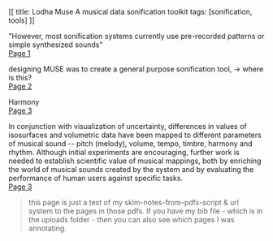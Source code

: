 [[ 
title: Lodha Muse A musical data sonification toolkit 
tags: [sonification, tools]
]]

"However, most sonification systems currently use pre-recorded patterns or simple synthesized sounds"   
[Page 1](sk://lodha1997muse#1)

designing MUSE was to create a general purpose sonification tool, -> where is this?   
[Page 2](sk://lodha1997muse#2)

Harmony   
[Page 3](sk://lodha1997muse#3)

In conjunction with visualization of uncertainty, differences in values of isosurfaces and volumetric data have been mapped to different parameters of musical sound -- pitch (melody), volume, tempo, timbre, harmony and rhythm. Although initial experiments are encouraging, further work is needed to establish scientific value of musical mappings, both by enriching the world of musical sounds created by the system and by evaluating the performance of human users against specific tasks.   
[Page 3](sk://lodha1997muse#3)

> this page is just a test of my skim-notes-from-pdfs-script & url system to the pages in those pdfs. If you have my bib file - which is in the uploads folder - then you can also see which pages I was annotating.


